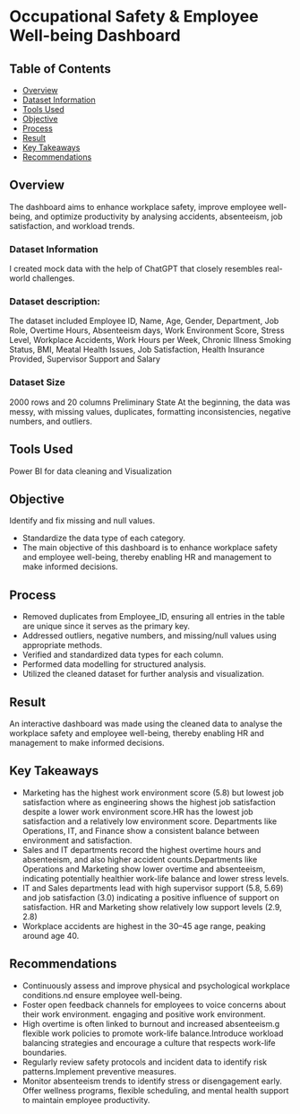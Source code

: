 # Occupational Safety & Employee Well-being Dashboard

## Table of Contents
- [Overview](#overview)
- [Dataset Information](#data-set-information)
- [Tools Used](#tools-used)
- [Objective](#objective)
- [Process](#process)
- [Result](#result)
- [Key Takeaways](#key_takeaways)
- [Recommendations](#recommendations)


## Overview
The dashboard aims to enhance workplace safety, improve employee well-being, and optimize productivity by analysing accidents, absenteeism, job satisfaction, and workload trends.

### Dataset Information
I created mock data with the help of ChatGPT that closely resembles real-world challenges.

### Dataset description:
The dataset included Employee ID, Name, Age, Gender, Department, Job Role, Overtime Hours, Absenteeism days, 
Work Environment Score, Stress Level, Workplace Accidents, Work Hours per Week, Chronic Illness Smoking Status, BMI, Meatal Health Issues, 
Job Satisfaction, Health Insurance Provided, Supervisor Support and Salary

### Dataset Size
2000 rows and 20 columns
Preliminary State
At the beginning, the data was messy, with missing values, duplicates, formatting inconsistencies, negative numbers, and outliers.
 
## Tools Used
Power BI for data cleaning and Visualization

## Objective
Identify and fix missing and null values.
-	Standardize the data type of each category.
-	The main objective of this dashboard is to enhance workplace safety and employee well-being, thereby enabling HR and management to make informed decisions.

## Process
- Removed duplicates from Employee_ID, ensuring all entries in the table are unique since it serves as the primary key.
-	Addressed outliers, negative numbers, and missing/null values using appropriate methods.
-	Verified and standardized data types for each column.
-	Performed data modelling for structured analysis.
-	Utilized the cleaned dataset for further analysis and visualization.  

## Result
An interactive dashboard was made using the cleaned data to analyse the workplace safety and employee well-being, thereby enabling HR and management to make informed decisions. 

## Key Takeaways
- Marketing has the highest work environment score (5.8) but lowest job satisfaction where as 
  engineering shows the highest job satisfaction despite a lower work environment score.HR has the lowest job satisfaction and a relatively low environment score.
  Departments like Operations, IT, and Finance show a consistent balance between environment and satisfaction.
- Sales and IT departments record the highest overtime hours and absenteeism, and also higher accident counts.Departments like Operations and
  Marketing show lower overtime and absenteeism, indicating potentially healthier work-life balance and lower stress levels.
-	IT and Sales departments lead with high supervisor support (5.8, 5.69) and job satisfaction (3.0) indicating a positive influence of support on satisfaction.
  HR and Marketing show relatively low support levels (2.9, 2.8) 
-	Workplace accidents are highest in the 30–45 age range, peaking around age 40.

## Recommendations
- Continuously assess and improve physical and psychological workplace conditions.nd ensure employee well-being.
- Foster open feedback channels for employees to voice concerns about their work environment. engaging and positive work environment.
-	High overtime is often linked to burnout and increased absenteeism.g flexible work policies to promote work-life balance.Introduce workload balancing 
  strategies and encourage a culture that respects work-life boundaries.
- Regularly review safety protocols and incident data to identify risk patterns.Implement preventive measures.
-	Monitor absenteeism trends to identify stress or disengagement early. Offer wellness programs, flexible scheduling, 
  and mental health support to maintain employee productivity.




